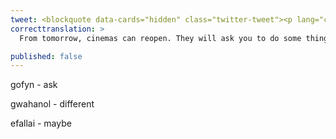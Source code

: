 ```yaml
---
tweet: <blockquote data-cards="hidden" class="twitter-tweet"><p lang="cy" dir="ltr">O yfory ymlaen, gall sinemâu ailagor.<br><br>Byddent yn gofyn i chi gwneud rhai pethau&#39;n wahanol ac efallai na fydd rhai yn barod i&#39;ch croesawu yn ôl eto, felly holwch cyn i chi ymweld.<br><br>Defnyddiwch fap <a href="https://twitter.com/ICOtweets?ref_src=twsrc%5Etfw">@ICOtweets</a> i ffeindio eich sinema annibynnol leol ⬇️<a href="https://t.co/nnG2x9lkkM">https://t.co/nnG2x9lkkM</a> <a href="https://t.co/InES5VsEeW">pic.twitter.com/InES5VsEeW</a></p>&mdash; Llywodraeth Cymru (@LlywodraethCym) <a href="https://twitter.com/LlywodraethCym/status/1287417695961583617?ref_src=twsrc%5Etfw">July 26, 2020</a></blockquote> <script async src="https://platform.twitter.com/widgets.js" charset="utf-8"></script>
correcttranslation: >
  From tomorrow, cinemas can reopen. They will ask you to do some things differently and maybe some will not yet be ready to welcome you back, so ask before you visit. Use @ICOtweets map to find your local independent cinema.

published: false
---
```


gofyn - ask

gwahanol - different

efallai - maybe


